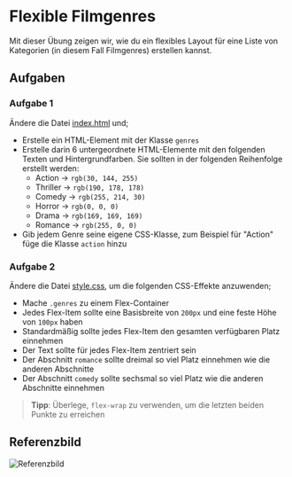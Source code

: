 # Flexible Filmgenres

Mit dieser Übung zeigen wir, wie du ein flexibles Layout für eine Liste von Kategorien (in diesem Fall Filmgenres) erstellen kannst.

## Aufgaben

### Aufgabe 1

Ändere die Datei [index.html](/index.html) und;

- Erstelle ein HTML-Element mit der Klasse `genres`
- Erstelle darin 6 untergeordnete HTML-Elemente mit den folgenden Texten und Hintergrundfarben. Sie sollten in der folgenden Reihenfolge erstellt werden:
  - Action → `rgb(30, 144, 255)`
  - Thriller → `rgb(190, 178, 178)`
  - Comedy → `rgb(255, 214, 30)`
  - Horror → `rgb(0, 0, 0)`
  - Drama → `rgb(169, 169, 169)`
  - Romance → `rgb(255, 0, 0)`
- Gib jedem Genre seine eigene CSS-Klasse, zum Beispiel für "Action" füge die Klasse `action` hinzu

### Aufgabe 2

Ändere die Datei [style.css](/style.css), um die folgenden CSS-Effekte anzuwenden;

- Mache `.genres` zu einem Flex-Container
- Jedes Flex-Item sollte eine Basisbreite von `200px` und eine feste Höhe von `100px` haben
- Standardmäßig sollte jedes Flex-Item den gesamten verfügbaren Platz einnehmen
- Der Text sollte für jedes Flex-Item zentriert sein
- Der Abschnitt `romance` sollte dreimal so viel Platz einnehmen wie die anderen Abschnitte
- Der Abschnitt `comedy` sollte sechsmal so viel Platz wie die anderen Abschnitte einnehmen

> **Tipp**: Überlege, `flex-wrap` zu verwenden, um die letzten beiden Punkte zu erreichen

## Referenzbild

![Referenzbild](/reference.gif)

